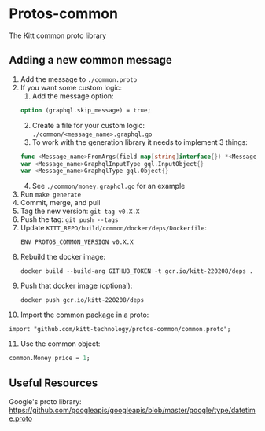 # Protos-common

The Kitt common proto library

## Adding a new common message
1. Add the message to `./common.proto`
2. If you want some custom logic:
   1. Add the message option:
    ```protobuf
    option (graphql.skip_message) = true;
    ```
   2. Create a file for your custom logic: `./common/<message_name>.graphql.go`
   3. To work with the generation library it needs to implement 3 things:
    ```go
    func <Message_name>FromArgs(field map[string]interface{}) *<Message_name> {}
    var <Message_name>GraphqlInputType gql.InputObject{}
    var <Message_name>GraphqlType gql.Object{}
    ```
   4. See `./common/money.graphql.go` for an example
3. Run `make generate`
4. Commit, merge, and pull
5. Tag the new version: `git tag v0.X.X`
6. Push the tag: `git push --tags`
7. Update `KITT_REPO/build/common/docker/deps/Dockerfile`:
   ```
   ENV PROTOS_COMMON_VERSION v0.X.X
   ```
8. Rebuild the docker image:
   ```
   docker build --build-arg GITHUB_TOKEN -t gcr.io/kitt-220208/deps .
   ```
9. Push that docker image (optional):
   ```
   docker push gcr.io/kitt-220208/deps
   ```
10. Import the common package in a proto:
   ```
   import "github.com/kitt-technology/protos-common/common.proto";
   ```
11. Use the common object:
   ```protobuf
   common.Money price = 1;
   ```


## Useful Resources
Google's proto library:
https://github.com/googleapis/googleapis/blob/master/google/type/datetime.proto
